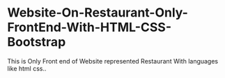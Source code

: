 # Website-On-Restaurant-Only-FrontEnd-With-HTML-CSS-Bootstrap
This is Only Front end of Website represented Restaurant With languages like html css.. 

